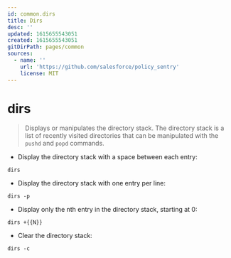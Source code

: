 ```yaml
---
id: common.dirs
title: Dirs
desc: ''
updated: 1615655543051
created: 1615655543051
gitDirPath: pages/common
sources:
  - name: ''
    url: 'https://github.com/salesforce/policy_sentry'
    license: MIT
---
```

# dirs

> Displays or manipulates the directory stack.
> The directory stack is a list of recently visited directories that can be manipulated with the `pushd` and `popd` commands.

- Display the directory stack with a space between each entry:

`dirs`

- Display the directory stack with one entry per line:

`dirs -p`

- Display only the nth entry in the directory stack, starting at 0:

`dirs +{{N}}`

- Clear the directory stack:

`dirs -c`

